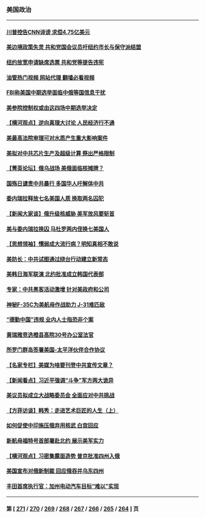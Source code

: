 ### 美国政治
---
#### [川普控告CNN诽谤 求偿4.75亿美元](../../pages/ncid1078159/n13838574.md?10042045) 
#### [美边境政策失灵 共和党国会议员吁纽约市长与保守派结盟](../../pages/ncid1078159/n13838418.md?10042045) 
#### [纽约放宽申请缺席选票 共和党等提告违宪](../../pages/ncid1078159/n13838381.md?10042045) 
#### [油管热门视频 网站代理 翻墙必看视频](http://209.222.30.114:81/youtube.html?10042045)
#### [FBI称美国中期选举面临中俄等国信息干扰](../../pages/ncid1078159/n13838404.md?10042045) 
#### [美参院控制权或由这四场中期选举决定](../../pages/ncid1078159/n13838343.md?10042045) 
#### [【横河观点】逆向真理大讨论 人民经济行不通](../../pages/ncid1078159/n13838280.md?10042045) 
#### [美最高法院审理可对水质产生重大影响案件](../../pages/ncid1078159/n13838299.md?10042045) 
#### [美拟对中共芯片生产及超级计算 祭出严格限制](../../pages/ncid1078159/n13838241.md?10042045) 
#### [【菁英论坛】俄乌战场 美俄面临核摊牌？](../../pages/ncid1078159/n13837616.md?10042045) 
#### [国殇日谴责中共暴行 多国华人吁解体中共](../../pages/ncid1078159/n13838156.md?10042045) 
#### [委内瑞拉释放七名美国人质 换取两名囚犯](../../pages/ncid1078159/n13836955.md?10042045) 
#### [【新闻大家谈】俄升级核威胁 美军放风要斩首](../../pages/ncid1078159/n13838060.md?10042045) 
#### [美与委内瑞拉换囚 马杜罗两内侄换七美国人](../../pages/ncid1078159/n13837968.md?10042045) 
#### [【思想领袖】懦弱成大流行病？明知真相不敢说](../../pages/ncid1078159/n13820207.md?10042045) 
#### [美防长：中共试图通过绕台行动建立新常态](../../pages/ncid1078159/n13837488.md?10042045) 
#### [美韩日海军联演 北约批准成立韩国代表部](../../pages/ncid1078159/n13837112.md?10042045) 
#### [专家：中共黑客活动激增 针对美政府和公司](../../pages/ncid1078159/n13837254.md?10042045) 
#### [神秘F-35C为美航母作战助力 J-31难匹敌](../../pages/ncid1078159/n13822062.md?10042045) 
#### [“德勤中国”违规 业内人士指恐非个案](../../pages/ncid1078159/n13837045.md?10042045) 
#### [黄瑞雅竞选橙县高院30号办公室法官](../../pages/ncid1078159/n13836925.md?10042045) 
#### [所罗门群岛签署美国-太平洋伙伴合作协议](../../pages/ncid1078159/n13836866.md?10042045) 
#### [【名家专栏】美媒为啥要刊登中共宣传文章？](../../pages/ncid1078159/n13836801.md?10042045) 
#### [【新闻看点】习近平强调“斗争”军方两大诡异](../../pages/ncid1078159/n13836385.md?10042045) 
#### [美议员拟成立大战略委员会 全面应对中共挑战](../../pages/ncid1078159/n13836607.md?10042045) 
#### [【方菲访谈】韩秀：走进艺术巨匠的人生（上）](../../pages/ncid1078159/n13836429.md?10042045) 
#### [如何促使中印施压俄弃用核武 白宫回应](../../pages/ncid1078159/n13836563.md?10042045) 
#### [新航母福特号首部署赴北约 展示美军实力](../../pages/ncid1078159/n13836538.md?10042045) 
#### [【横河观点】习密集露面造势 普京批准四州入俄](../../pages/ncid1078159/n13836438.md?10042045) 
#### [美国宣布对俄新制裁 回应俄吞并乌东四州](../../pages/ncid1078159/n13836435.md?10042045) 
#### [丰田首席执行官：加州电动汽车目标“难以”实现](../../pages/ncid1078159/n13836545.md?10042045) 

---
#### 第 [ [271](./271.md?10042045) / [270](./270.md?10042045) / [269](./269.md?10042045) / [268](./268.md?10042045) / [267](./267.md?10042045) / [266](./266.md?10042045) / [265](./265.md?10042045) / [264](./264.md?10042045) ] 页
